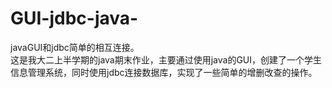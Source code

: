 # GUI-jdbc-java-
javaGUI和jdbc简单的相互连接。  
这是我大二上半学期的java期末作业，主要通过使用java的GUI，创建了一个学生信息管理系统，同时使用jdbc连接数据库，实现了一些简单的增删改查的操作。
